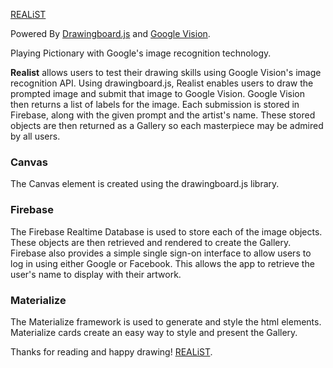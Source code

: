 [REALiST](https://realist-167521.firebaseapp.com/)

Powered By [Drawingboard.js](http://leimi.github.io/drawingboard.js/) and [Google Vision](https://cloud.google.com/vision/).

Playing Pictionary with Google's image recognition technology.

**Realist** allows users to test their drawing skills using Google Vision's image recognition API. Using drawingboard.js, Realist enables users to draw the prompted image and submit that image to Google Vision. Google Vision then returns a list of labels for the image. Each submission is stored in Firebase, along with the given prompt and the artist's name. These stored objects are then returned as a Gallery so each masterpiece may be admired by all users.

### Canvas

The Canvas element is created using the drawingboard.js library.

### Firebase

The Firebase Realtime Database is used to store each of the image objects. These objects are then retrieved and rendered to create the Gallery. Firebase also provides a simple single sign-on interface to allow users to log in using either Google or Facebook. This allows the app to retrieve the user's name to display with their artwork.

### Materialize

The Materialize framework is used to generate and style the html elements. Materialize cards create an easy way to style and present the Gallery.

Thanks for reading and happy drawing!
[REALiST](https://realist-167521.firebaseapp.com/).
